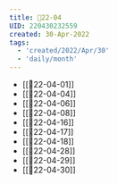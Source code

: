 ```yaml
---
title: 📅22-04
UID: 220430232559
created: 30-Apr-2022
tags:
  - 'created/2022/Apr/30'
  - 'daily/month'
---
```

- [[📝22-04-01]]
- [[📝22-04-04]]
- [[📝22-04-06]]
- [[📝22-04-08]]
- [[📝22-04-16]]
- [[📝22-04-17]]
- [[📝22-04-18]]
- [[📝22-04-28]]
- [[📝22-04-29]]
- [[📝22-04-30]]


